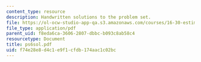 ```yaml
---
content_type: resource
description: Handwritten solutions to the problem set.
file: https://ol-ocw-studio-app-qa.s3.amazonaws.com/courses/16-30-estimation-and-control-of-aerospace-systems-spring-2004/f74e28e8d4c1e9f1cfdb174aac1c02bc_ps6sol.pdf
file_type: application/pdf
parent_uid: f8eda6ca-3606-2807-dbbc-b093c8ab58c4
resourcetype: Document
title: ps6sol.pdf
uid: f74e28e8-d4c1-e9f1-cfdb-174aac1c02bc
---
```

